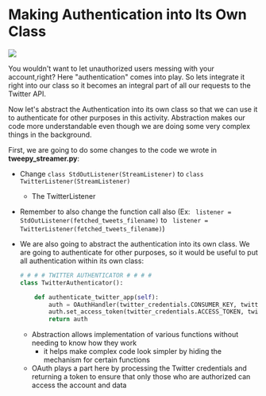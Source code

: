 # Making Authentication into Its Own Class

![](https://upload.wikimedia.org/wikipedia/commons/thumb/d/d2/Oauth_logo.svg/180px-Oauth_logo.svg.png)
 
You wouldn't want to let unauthorized users messing with your account,right? Here "authentication" comes into play. So lets integrate it right into our class so it becomes an integral part of all our requests to the Twitter API.  

Now let's abstract the Authentication into its own class so that we can use it to authenticate for other purposes in this activity. Abstraction makes our code more understandable even though we are doing some very complex things in the background. 

First, we are going to do some changes to the code we wrote in **tweepy_streamer.py**:

- Change ```class StdOutListener(StreamListener)``` to ```class TwitterListener(StreamListener)```

  - The TwitterListener

- Remember to also change the function call also (Ex: ``` listener = StdOutListener(fetched_tweets_filename)``` to ``` listener = TwitterListener(fetched_tweets_filename)```)

- We are also going to abstract the authentication into its own class. We are going to authenticate for other purposes, so it would be useful to put all authentication within its own class:

  ```python
  # # # # TWITTER AUTHENTICATOR # # # #
  class TwitterAuthenticator():
  
      def authenticate_twitter_app(self):
          auth = OAuthHandler(twitter_credentials.CONSUMER_KEY, twitter_credentials.CONSUMER_SECRET)
          auth.set_access_token(twitter_credentials.ACCESS_TOKEN, twitter_credentials.ACCESS_TOKEN_SECRET)
          return auth
  ```

  - Abstraction allows implementation of various functions without needing to know how they work
    - it helps make complex code look simpler by hiding the mechanism for certain functions
  - OAuth plays a part here by processing the Twitter credentials and returning a token to ensure that only those who are authorized can access the account and data
